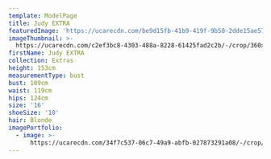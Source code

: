 ```yaml
---
template: ModelPage
title: Judy EXTRA
featuredImage: 'https://ucarecdn.com/be9d15fb-41b9-419f-9b50-2dde15ae576d/'
imageThumbnail: >-
  https://ucarecdn.com/c2ef3bc8-4303-488a-8228-61425fad2c2b/-/crop/360x563/0,0/-/preview/
firstName: Judy EXTRA
collection: Extras
height: 153cm
measurementType: bust
bust: 109cm
waist: 119cm
hips: 124cm
size: '16'
shoeSize: '10'
hair: Blonde
imagePortfolio:
  - image: >-
      https://ucarecdn.com/34f7c537-06c7-49a9-abfb-027873291a08/-/crop/360x572/0,0/-/preview/
---
```


